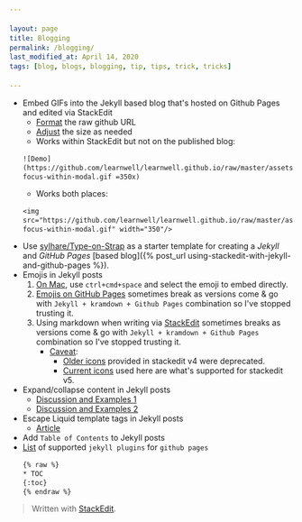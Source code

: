 ```yaml
---

layout: page
title: Blogging
permalink: /blogging/
last_modified_at: April 14, 2020
tags: [blog, blogs, blogging, tip, tips, trick, tricks]

---
```


* Embed GIFs into the Jekyll based blog that's hosted on Github Pages and edited via StackEdit
	* [Format](https://github.com/tiimgreen/github-cheat-sheet#user-content-imagesgifs) the raw github URL
	* [Adjust](https://stackoverflow.com/questions/14675913/changing-image-size-in-markdown#answer-21242579) the size as needed
	* Works within StackEdit but not on the published blog:
    ```
    ![Demo](https://github.com/learnwell/learnwell.github.io/raw/master/assets/img/input-focus-within-modal.gif =350x)
    ```
    * Works both places:
    ```
	<img src="https://github.com/learnwell/learnwell.github.io/raw/master/assets/img/input-focus-within-modal.gif" width="350"/>
	```
* Use [sylhare/Type-on-Strap](https://github.com/sylhare/Type-on-Strap#usage) as a starter template for creating a *Jekyll* and *GitHub Pages* [based blog]({% post_url using-stackedit-with-jekyll-and-github-pages %}).
* Emojis in Jekyll posts
	1. <u>On Mac</u>, use `ctrl+cmd+space` and select the emoji to embed directly.
	2. [Emojis on GitHub Pages](https://help.github.com/articles/emoji-on-github-pages/) sometimes break as versions come & go with `Jekyll + kramdown + Github Pages` combination so I've stopped trusting it.
	3. Using markdown when writing via <u>StackEdit</u> sometimes breaks as versions come & go with `Jekyll + kramdown + Github Pages` combination so I've stopped trusting it.
		* [Caveat](https://github.com/benweet/stackedit/issues/1133): 
			* [Older icons](https://stackedit.io/res/libs/fontello/demo.html) provided in stackedit v4 were deprecated.
			* [Current icons](https://www.webpagefx.com/tools/emoji-cheat-sheet/) used here are what's supported for stackedit v5.
* Expand/collapse content in Jekyll posts
	* [Discussion and Examples 1](https://gist.github.com/ericclemmons/b146fe5da72ca1f706b2ef72a20ac39d#gistcomment-1817140)
	* [Discussion and Examples 2](https://github.com/gettalong/kramdown/issues/155#issuecomment-339793629)
* Escape Liquid template tags in Jekyll posts
	* [Article](https://sarathlal.com/escape-liquid-tag-in-jekyll-posts/)
* Add `Table of Contents` to Jekyll posts
* [List](https://pages.github.com/versions/) of supported `jekyll plugins` for `github pages`
	```
	{% raw %}
	* TOC
	{:toc}
	{% endraw %}
	```

> Written with [StackEdit](https://stackedit.io/).
<!--stackedit_data:
eyJoaXN0b3J5IjpbLTc2ODM2NzI1LDE3NTAzMzc2ODAsMTg1OD
U5NDk2MSwtMTk2NzU0NDc4MV19
-->